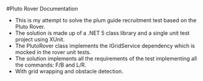 #Pluto Rover Documentation
- This is my attempt to solve the plum guide recruitment test based on the Pluto Rover.
- The solution is made up of a .NET 5 class library and a single unit test project using XUnit.
- The PlutoRover class implements the IGridService dependency which is mocked in the rover unit tests.
- The solution implements all the requirements of the test implementing all the commands: F/B and L/R.
- With grid wrapping and obstacle detection.